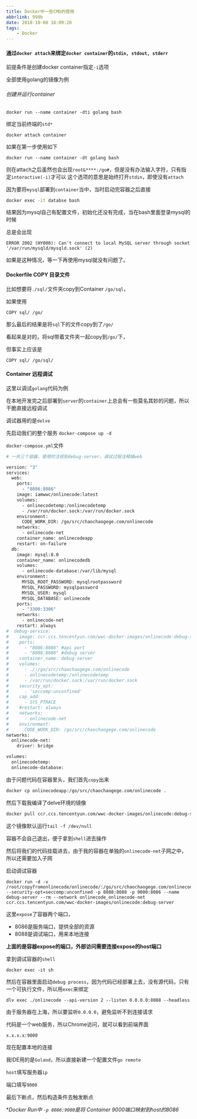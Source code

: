 ```yaml
---
title: Docker中一些CMD的使用
abbrlink: 999b
date: 2018-10-08 16:09:20
tags:
	- Docker
---
```



#### 通过`docker attach`来绑定`docker container`的`stdin, stdout, stderr`
前提条件是创建docker container指定`-i`选项

全部使用golang的镜像为例
###### 创建并运行container
```
docker run --name container -dti golang bash
```

绑定当前终端的`std*`
```
docker attach container
```

如果在第一步使用如下
```
docker run --name container -dt golang bash
```

则在attach之后虽然也会出现`root&****:/go#`，但是没有办法输入字符，只有指定`interactive(-i)`才可以
这个选项的意思是始终打开`stdin`，即使没有`attach`

<!--more-->



因为要将`mysql`部署到`container`当中，当时启动完容器之后直接

```bash
docker exec -it databse bash
```

结果因为mysql自己有配置文件，初始化还没有完成，当在bash里面登录mysql的时候

总是会出现

```b
ERROR 2002 (HY000): Can't connect to local MySQL server through socket '/var/run/mysqld/mysqld.sock' (2)
```

如果是这种情况，等一下再使用mysql就没有问题了。



#### Dockerfile COPY 目录文件

比如想要将`./sql/`文件夹copy到Container `/go/sql`，

如果使用

```
COPY sql/ /go/
```

那么最后的结果是将`sql`下的文件copy到了`/go/`

看起来是对的，将sql带着文件夹一起copy到`/go/`下，



但事实上应该是

```
COPY sql/ /go/sql/
```



#### Container 远程调试

这里以调试`golang`代码为例

在本地开发完之后部署到`server`的`container`上总会有一些莫名其妙的问题，所以干脆直接远程调试

调试器用的是`delve`

先启动我们的整个服务 `docker-compose up -d`

`docker-compose.yml`文件

```dockerfile
# 一共三个容器，使用时注视到debug-server，调试过程注释掉web

version: "3"
services:
  web:
    ports:
      - "8086:8086"
    image: iamwwc/onlinecode:latest
    volumes:
      - onlinecodetemp:/onlinecodetemp
      - /var/run/docker.sock:/var/run/docker.sock
    environment:
      CODE_WORK_DIR: /go/src/chaochaogege.com/onlinecode
    networks:
      - onlinecode-net
    container_name: onlinecodeapp
    restart: on-failure
  db:
    image: mysql:8.0
    container_name: onlinecodedb
    volumes:
      - onlinecode-database:/var/lib/mysql
    environment:
      MYSQL_ROOT_PASSWORD: mysqlrootpassword
      MYSQL_PASSWORD: mysqlpassword
      MYSQL_USER: mysql
      MYSQL_DATABASE: onlinecode
    ports:
      - "3300:3306"
    networks:
      - onlinecode-net
    restart: always
#  debug-service:
#    image: ccr.ccs.tencentyun.com/wwc-docker-images/onlinecode:debug-server-run-dlv
#    ports:
#      - "8086:8086" #api port
#      - "8088:8088" #debug server
#    container_name: debug-server
#    volumes:
#      - ./:/go/src/chaochaogege.com/onlinecode
#      - onlinecodetemp:/onlinecodetemp
#      - /var/run/docker.sock:/var/run/docker.sock
#    security_opt:
#      - 'seccomp:unconfined'
#    cap_add:
#      - SYS_PTRACE
#    #restart: always
#    networks:
#      - onlinecode-net
#    environment:
#      CODE_WORK_DIR: /go/src/chaochaogege.com/onlinecode
networks:
  onlinecode-net:
    driver: bridge

volumes:
  onlinecodetemp:
  onlinecode-database:
```





由于问题代码在容器里头，我们首先`copy`出来

```bash
docker cp onlinecodeapp:/go/src/chaochaogege.com/onlinecode .
```

然后下载我编译了delve环境的镜像

```bash
docker pull ccr.ccs.tencentyun.com/wwc-docker-images/onlinecode:debug-server
```

这个镜像默认运行`tail -f /dev/null`

容器不会自己退出，便于拿到`shell`进去操作

然后将我们的代码挂载进去，由于我的容器在单独的`onlinecode-net`子网之中，所以还需要加入子网

启动调试容器

```
docker run -d -v /root/copyfromonlinecode/onlinecode/:/go/src/chaochaogege.com/onlinecode --security-opt=seccomp:unconfined -p 8088:8088 -p 9000:8086 --name debug-server --rm --network onlinecode_onlinecode-net ccr.ccs.tencentyun.com/wwc-docker-images/onlinecode:debug-server
```

这里`expose`了容器两个端口，

- 8086是服务端口，提供全部的资源
- 8088是调试端口，用来本地连接

**上面的是容器expose的端口，外部访问需要连接expose的host端口**



拿到调试容器的`shell`

```
docker exec -it sh
```



然后在容器里面启动`debug process`，因为代码已经部署上去，没有源代码，只有一个可执行文件，所以用`exec`来绑定

```
dlv exec ./onlinecode --api-version 2 --listen 0.0.0.0:8088 --headless
```

由于服务器在上海，所以要监听`0.0.0.0`，避免监听不到连接请求



代码是一个web服务，所以Chrome访问，就可以看到前端界面

```
x.x.x.x:9000
```



现在配置本地的连接

我IDE用的是`Goland`，所以直接新建一个配置文件`go remote`

`host`填写服务器`ip`

端口填写`9000`

最后下断点，然后构造条件去触发断点



**Docker Run中 `-p 8086:9000`是将 Container 9000端口映射到host的8086*